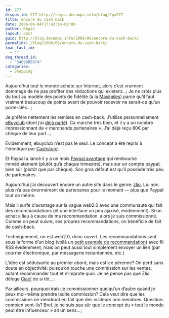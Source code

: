 ```yaml
---
id: 277
disqus_id: 277 http://regis.decamps.info/blog/?p=277
title: Encore du cash back
date: 2006-06-04T17:43:14+00:00
author: Régis
layout: post
guid: http://blog.decamps.info/2006/06/encore-du-cash-back/
permalink: /blog/2006/06/encore-du-cash-back/
tmac_last_id:
  - ""
dsq_thread_id:
  - "3469905674"
categories:
  - Shopping
---
```

Aujourd’hui tout le monde achète sur Internet, alors c’est vraiment dommage de ne pas profiter des réductions qui existent…; Je ne crois plus du tout au modèle des points de fidélité (à la [Maximiles](http://www.maximiles.com/index.php?LIEN=send_parrainage/mail/inscription&m=cmVnaXMuZGVjYW1wc0BnbWFpbC5jb20=)) parce qu’il faut vraiment beaucoup de points avant de pouvoir recevoir ne serait-ce qu’un porte-clés…;

Je préfère nettement les remises en cash-back. J’utilise personnellement [eBuyclub](http://www.ebuyclub.com/Accueil.jsp?parrain=decampsr) (dont j’ai [déjà parlé](http://blog.decamps.info/2005/08/du-cash-back-sur-vos-achats/)). Ca marche très bien, et il y a un nombre impressionnant de « marchands partenaires ». J’ai déjà reçu 80€ par chèque de leur part…;
  
Evidemment, ebuyclub n’est pas le seul. Le concept a été repris à l’identique par [Cashstore](http://www.cashstore.fr/).

Et Paypal a lancé il y a un mois [Paypal avantage](http://www.programmeavantage.com/paypal/Welcome.do) qui rembourse immédiatement (plutôt qu’à chaque trimestre), mais sur un compte paypal, bien sûr (plutôt que par chèque). Son gros défaut est qu’il possède très peu de partenaires.

Aujourd’hui j’ai découvert encore un autre site dans le genre: [zlio](http://www.zlio.com/). Lui non plus n’a pas énormément de partenaires pour le moment &#8212; plus que Paypal tout de même.

Mais il surfe d’avantage sur la vague web2.0 avec une communauté qui fait des recommandations (et une interface un peu ajaxisé, évidemment). Si un achat a lieu à cause de ma recommandation, alors je suis commissionné. Comme on peut suivre, ses propres recommandations, on bénéficie de fait de cash-back.

Techniquement, on est web2.0, donc ouvert. Les recommandations sont sous la forme d’un blog (voilà un [petit exemple de recommandation](http://decamps.zlio.com/DVD-VHS-p1194192-Fawlty-Towers-The-Complete-Series-1.html)) avec fil RSS évidemment, mais on peut aussi tout simplement envoyer un lien (par courrier électronique, par messagerie instantannée, etc.)

L’idée est séduisante au premier abord, mais est-ce pérenne? On perd sans doute en objectivité: puisqu’on touche une commission sur les ventes, autant recommander tout et n’improte quoi. Je ne pense pas que Zlio déloge [Ciao!](http://www.ciao.fr/reg.php?AffiliateId=15874) de si tôt…;

Par ailleurs, pourquoi irais-je commissionner quelqu’un d’autre quand je peux moi-même prendre ladite commission? Cela veut dire que les commissions ne viendront en fait que des visiteurs non membres. Question: combien sont-ils? Bref, je ne suis pas sûr que le concept du « tout le monde peut être influenceur » ait un sens…;
